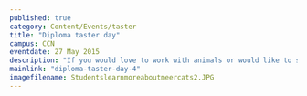 ```yaml
---
published: true
category: Content/Events/taster
title: "Diploma taster day"
campus: CCN
eventdate: 27 May 2015
description: "If you would love to work with animals or would like to study outdoors, then our A-level..."
mainlink: "diploma-taster-day-4"
imagefilename: Studentslearnmoreaboutmeercats2.JPG
---
```

